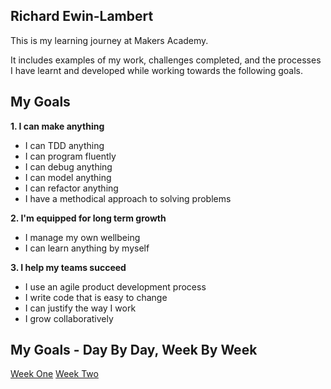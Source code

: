 ## Richard Ewin-Lambert 

This is my learning journey at Makers Academy.

It includes examples of my work, challenges completed, and the processes I have learnt and developed while working towards the following goals.

## My Goals

**1. I can make anything**

- I can TDD anything
- I can program fluently
- I can debug anything
- I can model anything
- I can refactor anything
- I have a methodical approach to solving problems

**2. I'm equipped for long term growth**

- I manage my own wellbeing
- I can learn anything by myself

**3. I help my teams succeed**

- I use an agile product development process
- I write code that is easy to change
- I can justify the way I work
- I grow collaboratively

## My Goals - Day By Day, Week By Week 

[Week One](https://github.com/RichEwin/Portfolio/blob/master/week-one.md)
[Week Two](https://github.com/RichEwin/Portfolio/blob/master/week-two.md)
